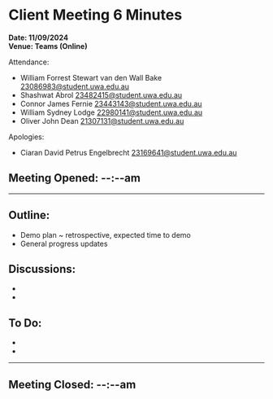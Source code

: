 # **Client Meeting 6 Minutes**

**Date: 11/09/2024**<br>
**Venue: Teams (Online)**

Attendance:
- William Forrest Stewart van den Wall Bake <23086983@student.uwa.edu.au>
- Shashwat Abrol <23482415@student.uwa.edu.au>
- Connor James Fernie <23443143@student.uwa.edu.au>
- William Sydney Lodge <22980141@student.uwa.edu.au>
- Oliver John Dean <21307131@student.uwa.edu.au>


Apologies:
- Ciaran David Petrus Engelbrecht <23169641@student.uwa.edu.au>

## Meeting Opened: --:--am

----

## Outline: <br>
 - Demo plan ~ retrospective, expected time to demo
 - General progress updates


## **Discussions:**<br>
 - 
 -

## **To Do:**<br>
 -
 -

----

## Meeting Closed: --:--am